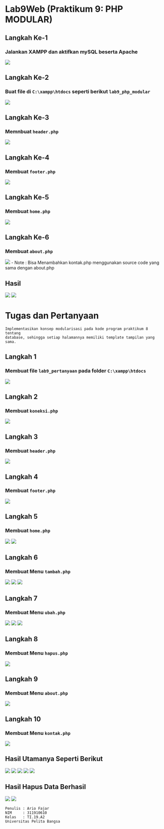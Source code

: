 # Lab9Web (Praktikum 9: PHP MODULAR)
## Langkah Ke-1 
### Jalankan  XAMPP dan aktifkan mySQL beserta Apache
<img src=Praktikum9/1.png>

## Langkah Ke-2
### Buat file di `C:\xampp\htdocs` seperti berikut `lab9_php_modular`
<img src=Praktikum9/2.png>

## Langkah Ke-3
### Memnbuat `header.php`
<img src=Praktikum9/3.png>

## Langkah Ke-4
### Membuat `footer.php`
<img src=Praktikum9/4.png>

## Langkah Ke-5
### Membuat `home.php`
<img src=Praktikum9/5.png>

## Langkah Ke-6
### Membuat `about.php`
<img src=Praktikum9/6.png>
- Note : Bisa Menambahkan kontak.php menggunakan source code yang sama dengan about.php

## Hasil
<img src=Praktikum9/7.png>
<img src=Praktikum9/8.png>

# Tugas dan Pertanyaan
```
Implementasikan konsep modularisasi pada kode program praktikum 8 tentang
database, sehingga setiap halamannya memiliki template tampilan yang sama.
```

## Langkah 1
### Membuat file `lab9_pertanyaan` pada folder `C:\xampp\htdocs`
<img src=Praktikum9/PDT/1.png>

## Langkah 2
### Membuat `koneksi.php`
<img src=Praktikum9/PDT/2.png>

## Langkah 3
### Membuat `header.php`
<img src=Praktikum9/PDT/3.png>

## Langkah 4
### Membuat `footer.php`
<img src=Praktikum9/PDT/4.png>

## Langkah 5
### Membuat `home.php`
<img src=Praktikum9/PDT/5.png>
<img src=Praktikum9/PDT/6.png>

## Langkah 6
### Membuat Menu `tambah.php`
<img src=Praktikum9/PDT/7.png>
<img src=Praktikum9/PDT/8.png>
<img src=Praktikum9/PDT/9.png>

## Langkah 7
### Membuat Menu `ubah.php`
<img src=Praktikum9/PDT/10.png>
<img src=Praktikum9/PDT/11.png>
<img src=Praktikum9/PDT/12.png>

## Langkah 8
### Membuat Menu `hapus.php`
<img src=Praktikum9/PDT/13.png>

## Langkah 9
### Membuat Menu `about.php`
<img src=Praktikum9/PDT/14.png>

## Langkah 10
### Membuat Menu `kontak.php`
<img src=Praktikum9/PDT/15.png>

## Hasil Utamanya Seperti Berikut
<img src=Praktikum9/PDT/16.png>
<img src=Praktikum9/PDT/17.png>
<img src=Praktikum9/PDT/18.png>
<img src=Praktikum9/PDT/19.png>
<img src=Praktikum9/PDT/20.png>

## Hasil Hapus Data Berhasil
<img src=Praktikum9/PDT/21.png>
<img src=Praktikum9/PDT/22.png>


```
Penulis : Ario Fajar
NIM     : 311910610
Kelas   : TI.19.A2
Universitas Pelita Bangsa
```
